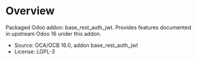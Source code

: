 # Overview

Packaged Odoo addon: base_rest_auth_jwt. Provides features documented in upstream Odoo 16 under this addon.

- Source: OCA/OCB 16.0, addon base_rest_auth_jwt
- License: LGPL-3
